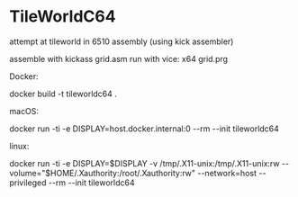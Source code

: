 # TileWorldC64

attempt at tileworld in 6510 assembly (using kick assembler)

assemble with kickass grid.asm
run with vice: x64 grid.prg

Docker:

docker build -t tileworldc64 . 

macOS:

docker run -ti -e DISPLAY=host.docker.internal:0 --rm --init tileworldc64

linux:

docker run -ti -e DISPLAY=$DISPLAY -v /tmp/.X11-unix:/tmp/.X11-unix:rw --volume="$HOME/.Xauthority:/root/.Xauthority:rw" --network=host --privileged --rm --init tileworldc64